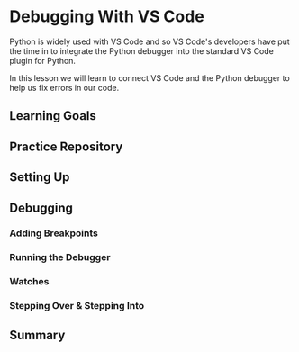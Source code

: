 # Debugging With VS Code

Python is widely used with VS Code and so VS Code's developers have put the time in to integrate the Python debugger into the standard VS Code plugin for Python.

In this lesson we will learn to connect VS Code and the Python debugger to help us fix errors in our code.

## Learning Goals

## Practice Repository

## Setting Up

## Debugging

### Adding Breakpoints

### Running the Debugger

### Watches

### Stepping Over & Stepping Into

## Summary